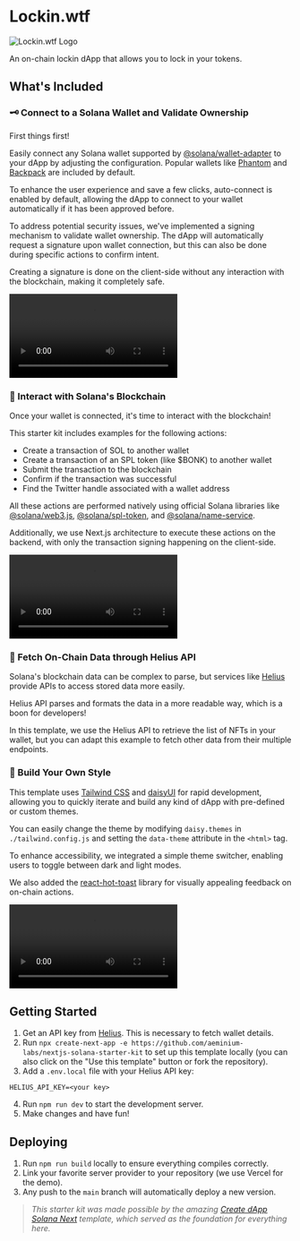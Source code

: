 # Lockin.wtf

![Lockin.wtf Logo](https://ipfs.io/ipfs/Qmc2SJQW4K7UYYVLdoKSf4cGVZbuFGTF4dZiAdRtivNkpX)

An on-chain lockin dApp that allows you to lock in your tokens.

## What's Included

### **🗝️ Connect to a Solana Wallet and Validate Ownership**

First things first!

Easily connect any Solana wallet supported by [@solana/wallet-adapter](https://github.com/solana-labs/wallet-adapter) to your dApp by adjusting the configuration. Popular wallets like [Phantom](https://phantom.app/) and [Backpack](https://www.backpack.app/) are included by default.

To enhance the user experience and save a few clicks, auto-connect is enabled by default, allowing the dApp to connect to your wallet automatically if it has been approved before.

To address potential security issues, we've implemented a signing mechanism to validate wallet ownership. The dApp will automatically request a signature upon wallet connection, but this can also be done during specific actions to confirm intent.

Creating a signature is done on the client-side without any interaction with the blockchain, making it completely safe.

![Wallet Connection](https://user-images.githubusercontent.com/38172/212745139-919a969c-1064-414f-8e63-eaacfc17d29d.mp4)

### **🔗 Interact with Solana's Blockchain**

Once your wallet is connected, it's time to interact with the blockchain!

This starter kit includes examples for the following actions:

- Create a transaction of SOL to another wallet
- Create a transaction of an SPL token (like $BONK) to another wallet
- Submit the transaction to the blockchain
- Confirm if the transaction was successful
- Find the Twitter handle associated with a wallet address

All these actions are performed natively using official Solana libraries like [@solana/web3.js](https://solana-labs.github.io/solana-web3.js/), [@solana/spl-token](https://solana-labs.github.io/solana-program-library/token/js/), and [@solana/name-service](https://spl.solana.com/name-service).

Additionally, we use Next.js architecture to execute these actions on the backend, with only the transaction signing happening on the client-side.

![Blockchain Interaction](https://user-images.githubusercontent.com/38172/212745192-14713ea5-6dab-4889-b400-baf1337a4f1f.mp4)

### **🔌 Fetch On-Chain Data through Helius API**

Solana's blockchain data can be complex to parse, but services like [Helius](https://helius.xyz/) provide APIs to access stored data more easily.

Helius API parses and formats the data in a more readable way, which is a boon for developers!

In this template, we use the Helius API to retrieve the list of NFTs in your wallet, but you can adapt this example to fetch other data from their multiple endpoints.

### **🎨 Build Your Own Style**

This template uses [Tailwind CSS](https://tailwindcss.com/) and [daisyUI](https://daisyui.com/) for rapid development, allowing you to quickly iterate and build any kind of dApp with pre-defined or custom themes.

You can easily change the theme by modifying `daisy.themes` in `./tailwind.config.js` and setting the `data-theme` attribute in the `<html>` tag.

To enhance accessibility, we integrated a simple theme switcher, enabling users to toggle between dark and light modes.

We also added the [react-hot-toast](https://react-hot-toast.com/) library for visually appealing feedback on on-chain actions.

![Theme Switcher](https://user-images.githubusercontent.com/38172/212745502-628238cd-311c-436c-b669-76285fa5769b.mp4)

## Getting Started

1. Get an API key from [Helius](https://helius.xyz/). This is necessary to fetch wallet details.
2. Run `npx create-next-app -e https://github.com/aeminium-labs/nextjs-solana-starter-kit` to set up this template locally (you can also click on the "Use this template" button or fork the repository).
3. Add a `.env.local` file with your Helius API key:

```
HELIUS_API_KEY=<your key>
```

4. Run `npm run dev` to start the development server.
5. Make changes and have fun!

## Deploying

1. Run `npm run build` locally to ensure everything compiles correctly.
2. Link your favorite server provider to your repository (we use Vercel for the demo).
3. Any push to the `main` branch will automatically deploy a new version.

> _This starter kit was made possible by the amazing [Create dApp Solana Next](https://github.com/thuglabs/create-dapp-solana-nextjs) template, which served as the foundation for everything here._